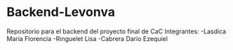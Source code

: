 # Backend-Levonva

Repositorio para el backend del proyecto final de CaC
Integrantes:
-Lasdica Maria Florencia
-Ringuelet Lisa
-Cabrera Dario Ezequiel

